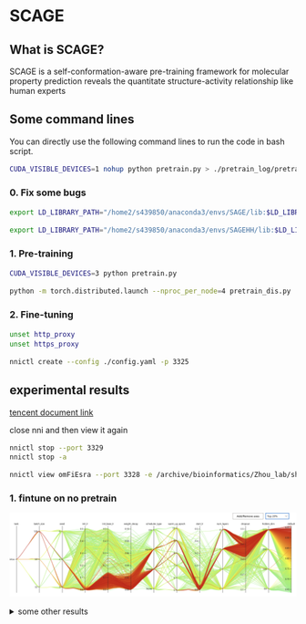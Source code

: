 # SCAGE

## What is SCAGE?

SCAGE is a self-conformation-aware pre-training framework for molecular property prediction reveals the quantitate structure-activity relationship like human experts

## Some command lines

You can directly use the following command lines to run the code in bash script.

```bash
CUDA_VISIBLE_DEVICES=1 nohup python pretrain.py > ./pretrain_log/pretrain1.log 2>&1 &
```

### 0. Fix some bugs

```bash
export LD_LIBRARY_PATH="/home2/s439850/anaconda3/envs/SAGE/lib:$LD_LIBRARY_PATH"
```

```bash
export LD_LIBRARY_PATH="/home2/s439850/anaconda3/envs/SAGEHH/lib:$LD_LIBRARY_PATH"
```

### 1. Pre-training

```bash
CUDA_VISIBLE_DEVICES=3 python pretrain.py
```

```bash
python -m torch.distributed.launch --nproc_per_node=4 pretrain_dis.py
```

### 2. Fine-tuning

```bash
unset http_proxy
unset https_proxy
```

```bash
nnictl create --config ./config.yaml -p 3325
```

## experimental results

[tencent document link](https://docs.qq.com/sheet/DVnVEYk96b0p5WkVR?tab=000001)

close nni and then view it again

```bash
nnictl stop --port 3329
nnictl stop -a
```

```bash
nnictl view omFiEsra --port 3328 -e /archive/bioinformatics/Zhou_lab/shared/jjin/SCAGE/log
```

### 1. fintune on no pretrain

![img.png](imgs/fintune_on_no_pretrain/img.png)

<details>
<summary>some other results</summary>
<p>

![img_1.png](imgs/fintune_on_no_pretrain/img_1.png)

![img_2.png](imgs/fintune_on_no_pretrain/img_2.png)

![img_3.png](imgs/fintune_on_no_pretrain/img_3.png)
</p>
 </details>

